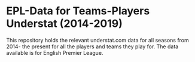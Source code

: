 # EPL-Data for Teams-Players Understat (2014-2019)

This repository holds the relevant understat.com data for all seasons from 2014- the present for all the players and teams they play for. The data available is for English Premier League.

